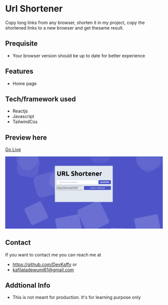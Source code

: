 # Url Shortener
Copy long links from any browser, shorten it in my project, copy the shortened links to a new browser and get thesame result.

## Prequisite
- Your browser version should be up to date for better experience

## Features
- Home page

## Tech/framework used
- Reactjs
- Javascript
- TailwindCss

## Preview here
[Go Live](https://url-or-link-shortener.netlify.app/)

![screenshot](/public/shortener.png)

## Contact
If you want to contact me you can reach me at
- https://github.com/DevKaffy or
- kafilatadewumi61@gmail.com

## Addtional Info
- This is not meant for production. It's for learning purpose only